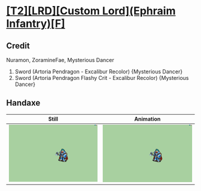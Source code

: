 # [\[T2\]\[LRD\]\[Custom Lord\]\(Ephraim Infantry\)\[F\]](../)

## Credit

Nuramon, ZoramineFae, Mysterious Dancer

1. Sword (Artoria Pendragon - Excalibur Recolor) {Mysterious Dancer}
1. Sword (Artoria Pendragon Flashy Crit - Excalibur Recolor) {Mysterious Dancer}
	
## Handaxe

| Still | Animation |
| :---: | :-------: |
| ![Handaxe still](./Handaxe_000.png) | ![Handaxe animation](./Handaxe.gif) |
